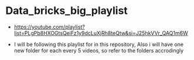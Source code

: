 # Data_bricks_big_playlist

- https://youtube.com/playlist?list=PLgPb8HXOGtsQeiFz1y9dcLuXjRh8teQtw&si=J25hkVVr_QAQ1m6W

- I will be following this playlist for in this repository, Also i will have one new folder for each every 5 videos, so refer to the folders accrodingly

